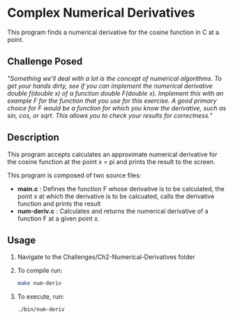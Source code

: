# Complex Numerical Derivatives

This program finds a numerical derivative for the cosine function in C at a point.

## Challenge Posed

*"Something we’ll deal with a lot is the concept of numerical algorithms. To get your hands dirty, see if you can implement the numerical derivative double f(double x) of a function double F(double x).
Implement this with an example F for the function that you use for this exercise. A good primary choice for F would be a function for which you know the derivative, such as sin, cos, or sqrt. This allows you to check your results for correctness."*

## Description

This program accepts calculates an approximate numerical derivative for the cosine function at the point x = pi and prints the result to the screen.

This program is composed of two source files:
- **main.c** : Defines the function F whose derivative is to be calculated, the point x at which the derivative is to be calcuated, calls the derivative function and prints the result
- **num-deriv.c** : Calculates and returns the numerical derivative of a function F at a given point x.

## Usage

1. Navigate to the Challenges/Ch2-Numerical-Derivatives folder

2. To compile run:

    ```bash
    make num-deriv
    ```

3. To execute, run:

    ```bash
    ./bin/num-deriv
    ```